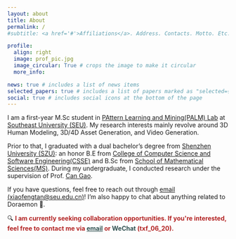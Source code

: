 ```yaml
---
layout: about
title: About
permalink: /
#subtitle: <a href='#'>Affiliations</a>. Address. Contacts. Motto. Etc.

profile:
  align: right
  image: prof_pic.jpg
  image_circular: True # crops the image to make it circular
  more_info:

news: true # includes a list of news items
selected_papers: true # includes a list of papers marked as "selected={true}"
social: true # includes social icons at the bottom of the page
---
```


I am a first-year M.Sc student in [PAttern Learning and Mining(PALM) Lab](https://palm.seu.edu.cn/) at [Southeast University (SEU)](https://www.seu.edu.cn/english/). My research interests mainly revolve around 3D Human Modeling, 3D/4D Asset Generation, and Video Generation. 

Prior to that, I graduated with a dual bachelor’s degree from [Shenzhen University (SZU)](https://en.szu.edu.cn/): an honor B.E from [College of Computer Science and Software Engineering(CSSE)](https://csse.szu.edu.cn/) and B.Sc from [School of Mathematical Sciences(MS)](https://math.szu.edu.cn/). During my undergraduate, I conducted research under the supervision of Prof. [Can Gao](https://csse.szu.edu.cn/pages/user/index?id=953).


If you have questions, feel free to reach out through [email (xiaofengtan@seu.edu.cn)](xiaofengtan@seu.edu.cn)!  I’m also happy to chat about anything related to Doraemon 🤣.


🔍 <span style="color:#B22222"><strong>I am currently seeking collaboration opportunities. If you're interested, feel free to contact me via <a href="mailto:xiaofengtan@seu.edu.cn" style="color:#2F4F4F">email</a> or <a style="color:#2F4F4F">WeChat</a>   (txf_06_20).</strong></span> 